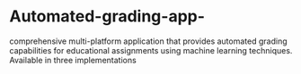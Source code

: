 # Automated-grading-app-
 comprehensive multi-platform application that provides automated grading capabilities for educational assignments using machine learning techniques. Available in three implementations
